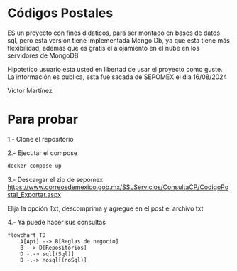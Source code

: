 # Códigos Postales

ES un proyecto con fines didaticos, para ser montado en bases de datos sql, pero esta versión tiene implementada Mongo Db, ya que esta tiene más flexibilidad, ademas que es gratis el alojamiento en el nube en los servidores de MongoDB

Hipotetico usuario esta usted en libertad de usar el proyecto como guste. La información es publica, esta fue sacada de SEPOMEX el dia 16/08/2024

Víctor Martínez

# Para probar

1.- Clone el repositorio

2.- Ejecutar el compose
```Bash
docker-compose up
```
3.- Descargar el zip de sepomex 
https://www.correosdemexico.gob.mx/SSLServicios/ConsultaCP/CodigoPostal_Exportar.aspx

Elija la opción Txt, descomprima y agregue en el post el archivo txt

4.- Ya puede hacer sus consultas

```mermaid
flowchart TD
    A[Api] --> B[Reglas de negocio]    
    B --> D[Repositorios]
    D -.-> sql[(Sql)]
    D -.-> nosql[(noSql)]
```
